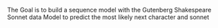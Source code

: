 The Goal is to build a sequence model with the Gutenberg Shakespeare Sonnet data
Model to predict the most likely next character and sonnet
